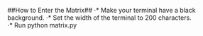 ##How to Enter the Matrix##
⋅* Make your terminal have a black background. 
⋅* Set the width of the terminal to 200 characters.  
⋅* Run python matrix.py  
